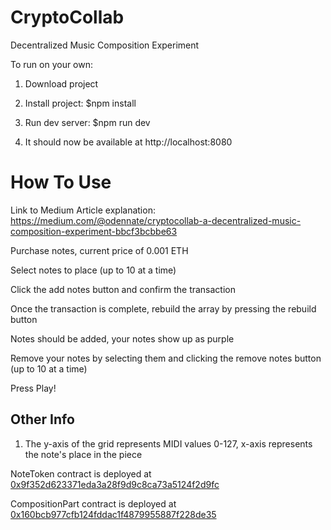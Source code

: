 # CryptoCollab
Decentralized Music Composition Experiment

To run on your own:

 1. Download project
 
 2. Install project: $npm install
 
 3. Run dev server: $npm run dev
 
 4. It should now be available at http://localhost:8080

# How To Use

Link to Medium Article explanation: https://medium.com/@odennate/cryptocollab-a-decentralized-music-composition-experiment-bbcf3bcbbe63

Purchase notes, current price of 0.001 ETH

Select notes to place (up to 10 at a time)

Click the add notes button and confirm the transaction

Once the transaction is complete, rebuild the array by pressing the rebuild button

Notes should be added, your notes show up as purple

Remove your notes by selecting them and clicking the remove notes button (up to 10 at a time)

Press Play!

 
 ## Other Info
  1. The y-axis of the grid represents MIDI values 0-127, x-axis represents the note's place in the piece

  
  NoteToken contract is deployed at <a href="https://etherscan.io/address/0x9f352d623371eda3a28f9d9c8ca73a5124f2d9fc">0x9f352d623371eda3a28f9d9c8ca73a5124f2d9fc</a>
  
  CompositionPart contract is deployed at <a href="https://etherscan.io/address/0x160bcb977cfb124fddac1f4879955887f228de35">0x160bcb977cfb124fddac1f4879955887f228de35</a>
